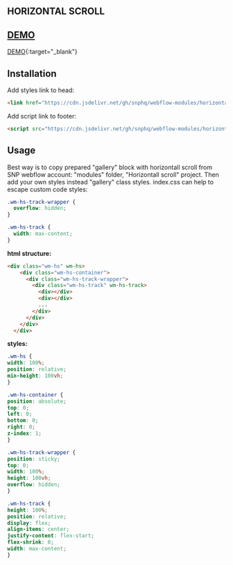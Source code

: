 ## HORIZONTAL SCROLL

## <a href="https://horizontall-scroll-a2154a.webflow.io" target="_blank">DEMO</a>
[DEMO]([url](https://horizontall-scroll-a2154a.webflow.io)){:target="_blank"}

## Installation
Add styles link to head:
```html
<link href="https://cdn.jsdelivr.net/gh/snphq/webflow-modules/horizontal-scroll/1.0.0/index.min.css" rel="stylesheet" type="text/css">
```
Add script link to footer:
```html
<script src="https://cdn.jsdelivr.net/gh/snphq/webflow-modules/horizontal-scroll/1.0.0/index.min.js" type="text/javascript"></script>
```

## Usage
Best way is to copy prepared "gallery" block with horizontall scroll from SNP webflow account: "modules" folder, "Horizontall scroll" project. Then add your own styles instead "gallery" class styles.
index.css can help to escape custom code styles:
```css
.wm-hs-track-wrapper {
  overflow: hidden;
}

.wm-hs-track {
  width: max-content;
}
```

**html structure:**
```html
<div class="wm-hs" wm-hs>
    <div class="wm-hs-container">
      <div class="wm-hs-track-wrapper">
        <div class="wm-hs-track" wm-hs-track>
          <div></div>
          <div></div>
          ...
        </div>
      </div>
    </div>
  </div>
  ```

  **styles:**
  ```css
  .wm-hs {
  width: 100%;
  position: relative;
  min-height: 100vh;
}

.wm-hs-container {
  position: absolute;
  top: 0;
  left: 0;
  bottom: 0;
  right: 0;
  z-index: 1;
}

.wm-hs-track-wrapper {
  position: sticky;
  top: 0;
  width: 100%;
  height: 100vh;
  overflow: hidden;
}

.wm-hs-track {
  height: 100%;
  position: relative;
  display: flex;
  align-items: center;
  justify-content: flex-start;
  flex-shrink: 0;
  width: max-content;
}
```
